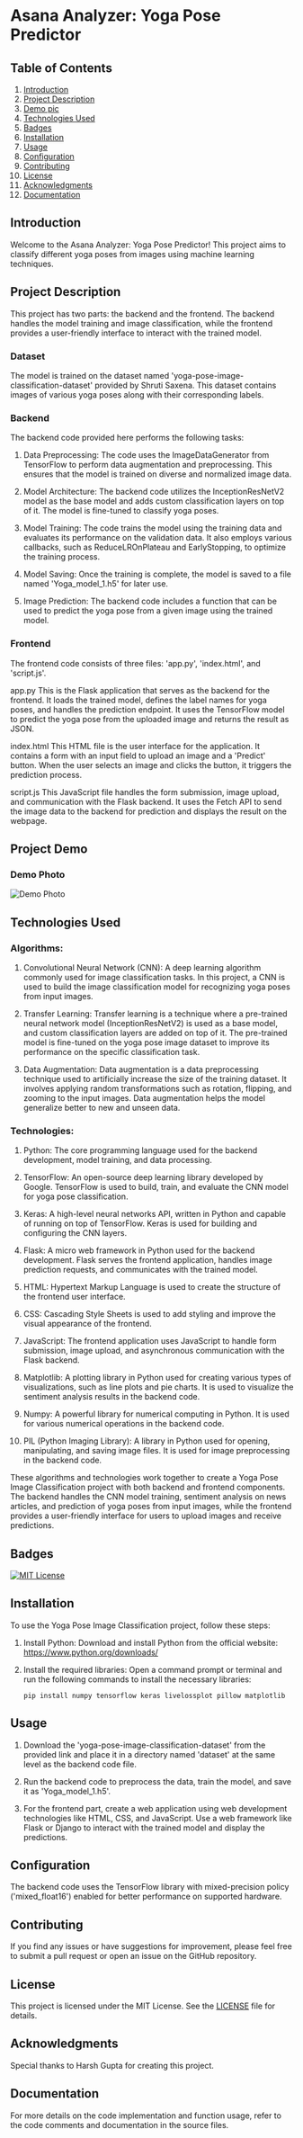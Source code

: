 # Asana Analyzer: Yoga Pose Predictor

## Table of Contents
1. [Introduction](#introduction)
2. [Project Description](#project-description)
3. [Demo pic](#demo)
4. [Technologies Used](#Technologies-Used)
5. [Badges](#badges)
6. [Installation](#installation)
7. [Usage](#usage)
8. [Configuration](#configuration)
9. [Contributing](#contributing)
10. [License](#license)
11. [Acknowledgments](#acknowledgments)
12. [Documentation](#documentation)

## Introduction
Welcome to the Asana Analyzer: Yoga Pose Predictor! This project aims to classify different yoga poses from images using machine learning techniques.

## Project Description
This project has two parts: the backend and the frontend. The backend handles the model training and image classification, while the frontend provides a user-friendly interface to interact with the trained model.

### Dataset
The model is trained on the dataset named 'yoga-pose-image-classification-dataset' provided by Shruti Saxena. This dataset contains images of various yoga poses along with their corresponding labels.

### Backend
The backend code provided here performs the following tasks:

1. Data Preprocessing: The code uses the ImageDataGenerator from TensorFlow to perform data augmentation and preprocessing. This ensures that the model is trained on diverse and normalized image data.

2. Model Architecture: The backend code utilizes the InceptionResNetV2 model as the base model and adds custom classification layers on top of it. The model is fine-tuned to classify yoga poses.

3. Model Training: The code trains the model using the training data and evaluates its performance on the validation data. It also employs various callbacks, such as ReduceLROnPlateau and EarlyStopping, to optimize the training process.

4. Model Saving: Once the training is complete, the model is saved to a file named 'Yoga_model_1.h5' for later use.

5. Image Prediction: The backend code includes a function that can be used to predict the yoga pose from a given image using the trained model.

### Frontend
The frontend code consists of three files: 'app.py', 'index.html', and 'script.js'.

app.py
This is the Flask application that serves as the backend for the frontend. It loads the trained model, defines the label names for yoga poses, and handles the prediction endpoint. It uses the TensorFlow model to predict the yoga pose from the uploaded image and returns the result as JSON.

index.html
This HTML file is the user interface for the application. It contains a form with an input field to upload an image and a 'Predict' button. When the user selects an image and clicks the button, it triggers the prediction process.

script.js
This JavaScript file handles the form submission, image upload, and communication with the Flask backend. It uses the Fetch API to send the image data to the backend for prediction and displays the result on the webpage.

## Project Demo

### Demo Photo
![Demo Photo](demo1.png)


## Technologies Used

### Algorithms:
1. Convolutional Neural Network (CNN): A deep learning algorithm commonly used for image classification tasks. In this project, a CNN is used to build the image classification model for recognizing yoga poses from input images.

2. Transfer Learning: Transfer learning is a technique where a pre-trained neural network model (InceptionResNetV2) is used as a base model, and custom classification layers are added on top of it. The pre-trained model is fine-tuned on the yoga pose image dataset to improve its performance on the specific classification task.

3. Data Augmentation: Data augmentation is a data preprocessing technique used to artificially increase the size of the training dataset. It involves applying random transformations such as rotation, flipping, and zooming to the input images. Data augmentation helps the model generalize better to new and unseen data.
### Technologies:
1. Python: The core programming language used for the backend development, model training, and data processing.

2. TensorFlow: An open-source deep learning library developed by Google. TensorFlow is used to build, train, and evaluate the CNN model for yoga pose classification.

3. Keras: A high-level neural networks API, written in Python and capable of running on top of TensorFlow. Keras is used for building and configuring the CNN layers.

4. Flask: A micro web framework in Python used for the backend development. Flask serves the frontend application, handles image prediction requests, and communicates with the trained model.

5. HTML: Hypertext Markup Language is used to create the structure of the frontend user interface.

6. CSS: Cascading Style Sheets is used to add styling and improve the visual appearance of the frontend.

7. JavaScript: The frontend application uses JavaScript to handle form submission, image upload, and asynchronous communication with the Flask backend.

8. Matplotlib: A plotting library in Python used for creating various types of visualizations, such as line plots and pie charts. It is used to visualize the sentiment analysis results in the backend code.

9. Numpy: A powerful library for numerical computing in Python. It is used for various numerical operations in the backend code.

10. PIL (Python Imaging Library): A library in Python used for opening, manipulating, and saving image files. It is used for image preprocessing in the backend code.

These algorithms and technologies work together to create a Yoga Pose Image Classification project with both backend and frontend components. The backend handles the CNN model training, sentiment analysis on news articles, and prediction of yoga poses from input images, while the frontend provides a user-friendly interface for users to upload images and receive predictions.

## Badges
[![MIT License](https://img.shields.io/badge/License-MIT-blue.svg)](LICENSE)

## Installation
To use the Yoga Pose Image Classification project, follow these steps:

1. Install Python: Download and install Python from the official website: https://www.python.org/downloads/

2. Install the required libraries: Open a command prompt or terminal and run the following commands to install the necessary libraries:
   ```
   pip install numpy tensorflow keras livelossplot pillow matplotlib
   ```

## Usage
1. Download the 'yoga-pose-image-classification-dataset' from the provided link and place it in a directory named 'dataset' at the same level as the backend code file.

2. Run the backend code to preprocess the data, train the model, and save it as 'Yoga_model_1.h5'.

3. For the frontend part, create a web application using web development technologies like HTML, CSS, and JavaScript. Use a web framework like Flask or Django to interact with the trained model and display the predictions.

## Configuration
The backend code uses the TensorFlow library with mixed-precision policy ('mixed_float16') enabled for better performance on supported hardware.

## Contributing
If you find any issues or have suggestions for improvement, please feel free to submit a pull request or open an issue on the GitHub repository.

## License
This project is licensed under the MIT License. See the [LICENSE](LICENSE) file for details.

## Acknowledgments
Special thanks to Harsh Gupta for creating this project.

## Documentation
For more details on the code implementation and function usage, refer to the code comments and documentation in the source files.
